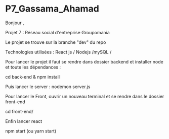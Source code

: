 # P7_Gassama_Ahamad
Bonjour , 

Projet 7 : Réseau social d'entreprise Groupomania

Le projet se trouve sur la branche "dev" du repo 

Technologies utilisées : React js / Nodejs /mySQL /

Pour lancer le projet il faut se rendre dans dossier backend et installer node et toute les dépendances :

cd back-end & npm install

Puis lancer le server : nodemon server.js

Pour lancer le Front, ouvrir un nouveau terminal et se rendre dans le dossier front-end

cd front-end/ 

Enfin lancer react 

npm start (ou yarn start)
